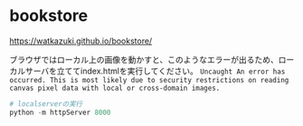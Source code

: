 # bookstore

https://watkazuki.github.io/bookstore/

ブラウザではローカル上の画像を動かすと、このようなエラーが出るため、ローカルサーバを立ててindex.htmlを実行してください。
`Uncaught An error has occurred. This is most likely due to security restrictions on reading canvas pixel data with local or cross-domain images.`


```python
# localserverの実行
python -m httpServer 8000
```
